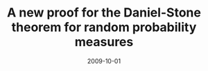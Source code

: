 ---
title: "A new proof for the Daniel-Stone theorem for random probability measures"
collection: Publications
permalink: https://www.ams.org/journals/proc/2019-147-09/S0002-9939-2019-14520-2/
excerpt: #'This paper is about the number 1. The number 2 is left for future work.'
date: 2009-10-01
venue: 'Proceedings of the American Mathematical Society'
paperurl: #'http://academicpages.github.io/files/paper1.pdf'
citation: 'Xue Liu, "A new proof for the Daniel-Stone theorem for random probability measures", Proceedings of the American Mathematical Society, 147(2019), no.9, 3887-3895. DOI:10.1090/proc/14520.'
---